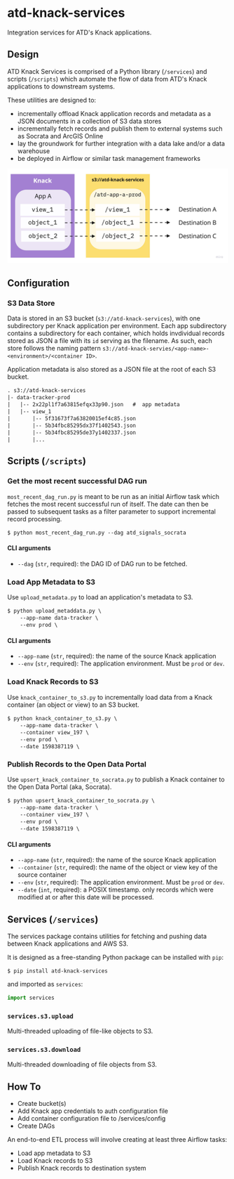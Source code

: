 # atd-knack-services

Integration services for ATD's Knack applications.

## Design

ATD Knack Services is comprised of a Python library (`/services`) and scripts (`/scripts`) which automate the flow of data from ATD's Knack applications to downstream systems.

These utilities are designed to:

- incrementally offload Knack application records and metadata as a JSON documents in a collection of S3 data stores
- incrementally fetch records and publish them to external systems such as Socrata and ArcGIS Online
- lay the groundwork for further integration with a data lake and/or a data warehouse
- be deployed in Airflow or similar task management frameworks

![basic data flow](docs/basic_flow.jpg)

## Configuration

### S3 Data Store

Data is stored in an S3 bucket (`s3://atd-knack-services`), with one subdirectory per Knack application per environment. Each app subdirectory contains a subdirectory for each container, which holds invdividual records stored as JSON a file with its `id` serving as the filename. As such, each store follows the naming pattern `s3://atd-knack-servies/<app-name>-<environment>/<container ID>`.

Application metadata is also stored as a JSON file at the root of each S3 bucket.

```
. s3://atd-knack-services
|- data-tracker-prod
|   |-- 2x22pl1f7a63815efqx33p90.json   #  app metadata
|   |-- view_1
|       |-- 5f31673f7a63820015ef4c85.json
|       |-- 5b34fbc85295dx37f1402543.json
|       |-- 5b34fbc85295de37y1402337.json
|       |...
```

## Scripts (`/scripts`)

### Get the most recent successful DAG run

`most_recent_dag_run.py` is meant to be run as an initial Airflow task which fetches the most recent successful run of itself. The date can then be passed to subsequent tasks as a filter parameter to support incremental record processing.

```shell
$ python most_recent_dag_run.py --dag atd_signals_socrata  
```

#### CLI arguments

- `--dag` (`str`, required): the DAG ID of DAG run to be fetched.


### Load App Metadata to S3

Use `upload_metadata.py` to load an application's metadata to S3.

```shell
$ python upload_metaddata.py \
    --app-name data-tracker \
    --env prod \
```

#### CLI arguments

- `--app-name` (`str`, required): the name of the source Knack application
- `--env` (`str`, required): The application environment. Must be `prod` or `dev`.

### Load Knack Records to S3

Use `knack_container_to_s3.py` to incrementally load data from a Knack container (an object or view) to an S3 bucket.

```shell
$ python knack_container_to_s3.py \
    --app-name data-tracker \
    --container view_197 \
    --env prod \
    --date 1598387119 \
```

### Publish Records to the Open Data Portal

Use `upsert_knack_container_to_socrata.py` to publish a Knack container to the Open Data Portal (aka, Socrata).

```shell
$ python upsert_knack_container_to_socrata.py \
    --app-name data-tracker \
    --container view_197 \
    --env prod \
    --date 1598387119 \
```

#### CLI arguments

- `--app-name` (`str`, required): the name of the source Knack application
- `--container` (`str`, required): the name of the object or view key of the source container
- `--env` (`str`, required): The application environment. Must be `prod` or `dev`.
- `--date` (`int`, required): a POSIX timestamp. only records which were modified at or after this date will be processed.

## Services (`/services`)

The services package contains utilities for fetching and pushing data between Knack applications and AWS S3.

It is designed as a free-standing Python package can be installed with `pip`:

```shell
$ pip install atd-knack-services
```

and imported as `services`:

```python
import services
```

### `services.s3.upload`

Multi-threaded uploading of file-like objects to S3.

### `services.s3.download`

Multi-threaded downloading of file objects from S3.

## How To

- Create bucket(s)
- Add Knack app credentials to auth configuration file
- Add container configuration file to /services/config
- Create DAGs

An end-to-end ETL process will involve creating at least three Airflow tasks:

- Load app metadata to S3
- Load Knack records to S3
- Publish Knack records to destination system
